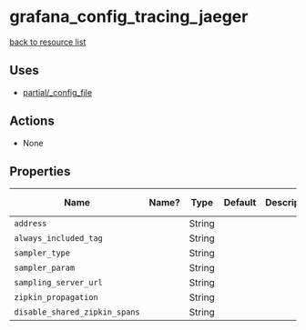 # grafana_config_tracing_jaeger

[back to resource list](https://github.com/sous-chefs/grafana#resources)

## Uses

- [partial/_config_file](partial/_config_file.md)

## Actions

- None

## Properties

| Name                          | Name? | Type   | Default | Description | Allowed Values |
| ----------------------------- | ----- | ------ | ------- | ----------- | -------------- |
| `address`                     |       | String |         |             |                |
| `always_included_tag`         |       | String |         |             |                |
| `sampler_type`                |       | String |         |             |                |
| `sampler_param`               |       | String |         |             |                |
| `sampling_server_url`         |       | String |         |             |                |
| `zipkin_propagation`          |       | String |         |             |                |
| `disable_shared_zipkin_spans` |       | String |         |             |                |
